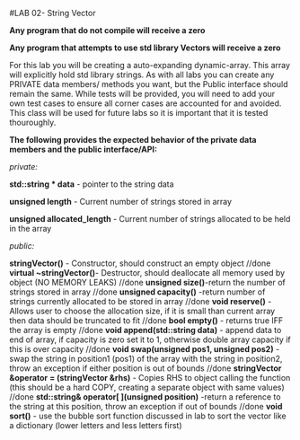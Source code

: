 #LAB 02- String Vector

**Any program that do not compile will receive a zero**

**Any program that attempts to use std library Vectors will receive a zero**

For this lab you will be creating a auto-expanding dynamic-array. This array will explicitly hold std library strings.
As with all labs you can create any PRIVATE data members/ methods you want, but the Public interface should remain the same.
While tests will be provided, you will need to add your own test cases to ensure all corner cases are accounted for and avoided.
This class will be used for future labs so it is important that it is tested thouroughly.

**The following provides the expected behavior of the private data members and the public interface/API:**

*private:*
    
**std::string * data** - pointer to the string data

**unsigned length** - Current number of strings stored in array

**unsigned allocated_length** - Current number of strings allocated to be held in the array

*public:*

**stringVector()** - Constructor, should construct an empty object
//done
**virtual ~stringVector()**- Destructor, should deallocate all memory used by object (NO MEMORY LEAKS)
//done
**unsigned size()**-return the number of strings stored in array
//done
**unsigned capacity()** -return number of strings currently allocated to be stored in array
//done
**void reserve()** - Allows user to choose the allocation size, if it is small than current array then data should be truncated to fit
//done
**bool empty()** - returns true IFF the array is empty
//done
**void append(std::string data)** - append data to end of array, if capacity is zero set it to 1, otherwise double array capacity if this is over capacity
//done
**void swap(unsigned pos1, unsigned pos2)** - swap the string in position1 (pos1) of the array with the string in position2, throw an exception if either position is out of bounds
//done
**stringVector &operator = (stringVector &rhs)** - Copies RHS to object calling the function (this should be a hard COPY, creating a separate object with same values)
//done
**std::string& operator\[ \](unsigned position)** -return a reference to the string at this position, throw an exception if out of bounds
//done
**void sort()** - use the bubble sort function discussed in lab to sort the vector like a dictionary (lower letters and less letters first)